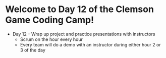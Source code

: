 
# Welcome to Day 12 of the Clemson Game Coding Camp!
  - Day 12 – Wrap up project and practice presentations with instructors
    - Scrum on the hour every hour
    - Every team will do a demo with an instructor during either hour 2 or 3 of the day

